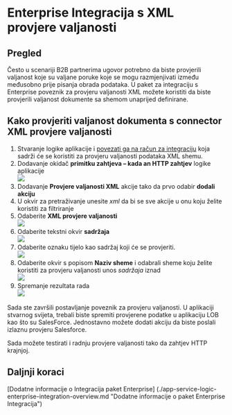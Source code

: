 <properties 
    pageTitle="Pregled provjere valjanosti XML u paket Enterprise Integracija | Aplikacije servisa za Microsoft Azure | Microsoft Azure" 
    description="Saznajte kako funkcionira Provjera valjanosti u aplikacijama paket Enterprise integracije i logike" 
    services="logic-apps" 
    documentationCenter=".net,nodejs,java"
    authors="msftman" 
    manager="erikre" 
    editor="cgronlun"/>

<tags 
    ms.service="logic-apps" 
    ms.workload="integration" 
    ms.tgt_pltfrm="na" 
    ms.devlang="na" 
    ms.topic="article" 
    ms.date="07/08/2016" 
    ms.author="deonhe"/>

# <a name="enterprise-integration-with-xml-validation"></a>Enterprise Integracija s XML provjere valjanosti

## <a name="overview"></a>Pregled
Često u scenariji B2B partnerima ugovor potrebno da biste provjerili valjanost koje su valjane poruke koje se mogu razmjenjivati između međusobno prije pisanja obrada podataka. U paket za integraciju s Enterprise poveznik za provjeru valjanosti XML možete koristiti da biste provjerili valjanost dokumente sa shemom unaprijed definirane.  

## <a name="how-to-validate-a-document-with-the-xml-validation-connector"></a>Kako provjeriti valjanost dokumenta s connector XML provjere valjanosti
1. Stvaranje logike aplikacije i [povezati ga na račun za integraciju](./app-service-logic-enterprise-integration-accounts.md "Naučite povezivanje poslovnog subjekta Integracija logike aplikaciju") koja sadrži će se koristiti za provjeru valjanosti podataka XML shemu.
2. Dodavanje okidač **primitku zahtjeva – kada an HTTP zahtjev** logike aplikacije  
![](./media/app-service-logic-enterprise-integration-xml/xml-1.png)    
3. Dodavanje **Provjere valjanosti XML** akcije tako da prvo odabir **dodali akciju**  
4. U okvir za pretraživanje unesite *xml* da bi se sve akcije u onu koju želite koristiti za filtriranje 
5. Odaberite **XML provjere valjanosti**     
![](./media/app-service-logic-enterprise-integration-xml/xml-2.png)   
6. Odaberite tekstni okvir **sadržaja**  
![](./media/app-service-logic-enterprise-integration-xml/xml-1-5.png)
7. Odaberite oznaku tijelo kao sadržaj koji će se provjeriti.   
![](./media/app-service-logic-enterprise-integration-xml/xml-3.png)  
8. Odaberite okvir s popisom **Naziv sheme** i odabrali sheme koju želite koristiti za provjeru valjanosti unos *sadržaja* iznad     
![](./media/app-service-logic-enterprise-integration-xml/xml-4.png) 
9. Spremanje rezultata rada  
![](./media/app-service-logic-enterprise-integration-xml/xml-5.png) 

Sada ste završili postavljanje poveznik za provjeru valjanosti. U aplikaciji stvarnog svijeta, trebali biste spremiti provjerene podatke u aplikaciju LOB kao što su SalesForce. Jednostavno možete dodati akciju da biste poslali izlaznu provjeru Salesforce. 

Sada možete testirati i radnju provjere valjanosti tako da zahtjev HTTP krajnjoj.  

## <a name="next-steps"></a>Daljnji koraci

[Dodatne informacije o Integracija paket Enterprise] (./app-service-logic-enterprise-integration-overview.md "Dodatne informacije o paket Enterprise Integracija")   